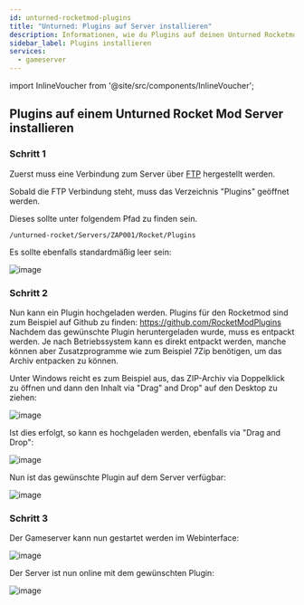 ```yaml
---
id: unturned-rocketmod-plugins
title: "Unturned: Plugins auf Server installieren"
description: Informationen, wie du Plugins auf deinen Unturned Rocketmod Server von ZAP-Hosting installieren kannst - ZAP-Hosting.com Dokumentation
sidebar_label: Plugins installieren
services:
  - gameserver
---
```


import InlineVoucher from '@site/src/components/InlineVoucher';

<InlineVoucher />

## Plugins auf einem Unturned Rocket Mod Server installieren

### Schritt 1
Zuerst muss eine Verbindung zum Server über [FTP](gameserver-ftpaccess.md) hergestellt werden.

Sobald die FTP Verbindung steht, muss das Verzeichnis "Plugins" geöffnet werden.

Dieses sollte unter folgendem Pfad zu finden sein. 
```
/unturned-rocket/Servers/ZAP001/Rocket/Plugins
```

Es sollte ebenfalls standardmäßig leer sein: 

![image](https://screensaver01.zap-hosting.com/index.php/s/oMDdD9yR8W9MowD/preview)

### Schritt 2

Nun kann ein Plugin hochgeladen werden. 
Plugins für den Rocketmod sind zum Beispiel auf Github zu finden: https://github.com/RocketModPlugins
Nachdem das gewünschte Plugin heruntergeladen wurde, muss es entpackt werden. 
Je nach Betriebssystem kann es direkt entpackt werden, manche können aber Zusatzprogramme wie zum Beispiel 7Zip benötigen, um das Archiv entpacken zu können.

Unter Windows reicht es zum Beispiel aus, das ZIP-Archiv via Doppelklick zu öffnen und dann den Inhalt via "Drag" and Drop" auf den Desktop zu ziehen: 

![image](https://screensaver01.zap-hosting.com/index.php/s/kZtYzPp9cqCAsjd/preview)

Ist dies erfolgt, so kann es hochgeladen werden, ebenfalls via "Drag and Drop":  

![image](https://screensaver01.zap-hosting.com/index.php/s/WXQEDTC3bj9EW8W/preview)

Nun ist das gewünschte Plugin auf dem Server verfügbar:

![image](https://screensaver01.zap-hosting.com/index.php/s/RKCHZcy9wXrAJfd/preview)

### Schritt 3

Der Gameserver kann nun gestartet werden im Webinterface: 

![image](https://screensaver01.zap-hosting.com/index.php/s/H4bbbRmSRgEinjK/preview)

Der Server ist nun online mit dem gewünschten Plugin: 

![image](https://screensaver01.zap-hosting.com/index.php/s/2W79bYmbnjsSexJ/preview)

